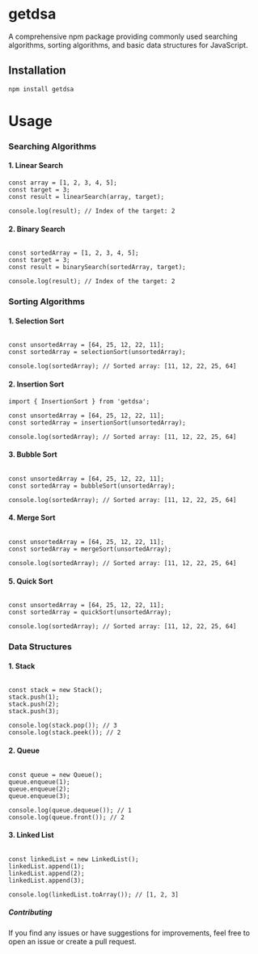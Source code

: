 # getdsa

A comprehensive npm package providing commonly used searching algorithms, sorting algorithms, and basic data structures for JavaScript.

## Installation
`npm install getdsa`

# Usage

### Searching Algorithms

#### 1. Linear Search
```import { linearSearch } from 'getdsa';
const array = [1, 2, 3, 4, 5];
const target = 3;
const result = linearSearch(array, target);

console.log(result); // Index of the target: 2
```
#### 2. Binary Search
```import { BinarySearch } from 'getdsa';

const sortedArray = [1, 2, 3, 4, 5];
const target = 3;
const result = binarySearch(sortedArray, target);

console.log(result); // Index of the target: 2
```

### Sorting Algorithms
#### 1. Selection Sort
```import { SelectionSort } from 'getdsa';

const unsortedArray = [64, 25, 12, 22, 11];
const sortedArray = selectionSort(unsortedArray);

console.log(sortedArray); // Sorted array: [11, 12, 22, 25, 64]
```
#### 2. Insertion Sort
```
import { InsertionSort } from 'getdsa';

const unsortedArray = [64, 25, 12, 22, 11];
const sortedArray = insertionSort(unsortedArray);

console.log(sortedArray); // Sorted array: [11, 12, 22, 25, 64]
```
#### 3. Bubble Sort
```import { BubbleSort } from 'getdsa';

const unsortedArray = [64, 25, 12, 22, 11];
const sortedArray = bubbleSort(unsortedArray);

console.log(sortedArray); // Sorted array: [11, 12, 22, 25, 64]
```
#### 4. Merge Sort
```import { MergeSort } from 'getdsa';

const unsortedArray = [64, 25, 12, 22, 11];
const sortedArray = mergeSort(unsortedArray);

console.log(sortedArray); // Sorted array: [11, 12, 22, 25, 64]
```
#### 5. Quick Sort
```import { QuickSort } from 'getdsa';

const unsortedArray = [64, 25, 12, 22, 11];
const sortedArray = quickSort(unsortedArray);

console.log(sortedArray); // Sorted array: [11, 12, 22, 25, 64]
```
### Data Structures
#### 1. Stack
```import { Stack } from 'getdsa';

const stack = new Stack();
stack.push(1);
stack.push(2);
stack.push(3);

console.log(stack.pop()); // 3
console.log(stack.peek()); // 2
```
#### 2. Queue
```import { Queue } from 'getdsa';

const queue = new Queue();
queue.enqueue(1);
queue.enqueue(2);
queue.enqueue(3);

console.log(queue.dequeue()); // 1
console.log(queue.front()); // 2
```
#### 3. Linked List
```import { LinkedList } from 'getdsa';

const linkedList = new LinkedList();
linkedList.append(1);
linkedList.append(2);
linkedList.append(3);

console.log(linkedList.toArray()); // [1, 2, 3]
```

##### Contributing
If you find any issues or have suggestions for improvements, feel free to open an issue or create a pull request.



